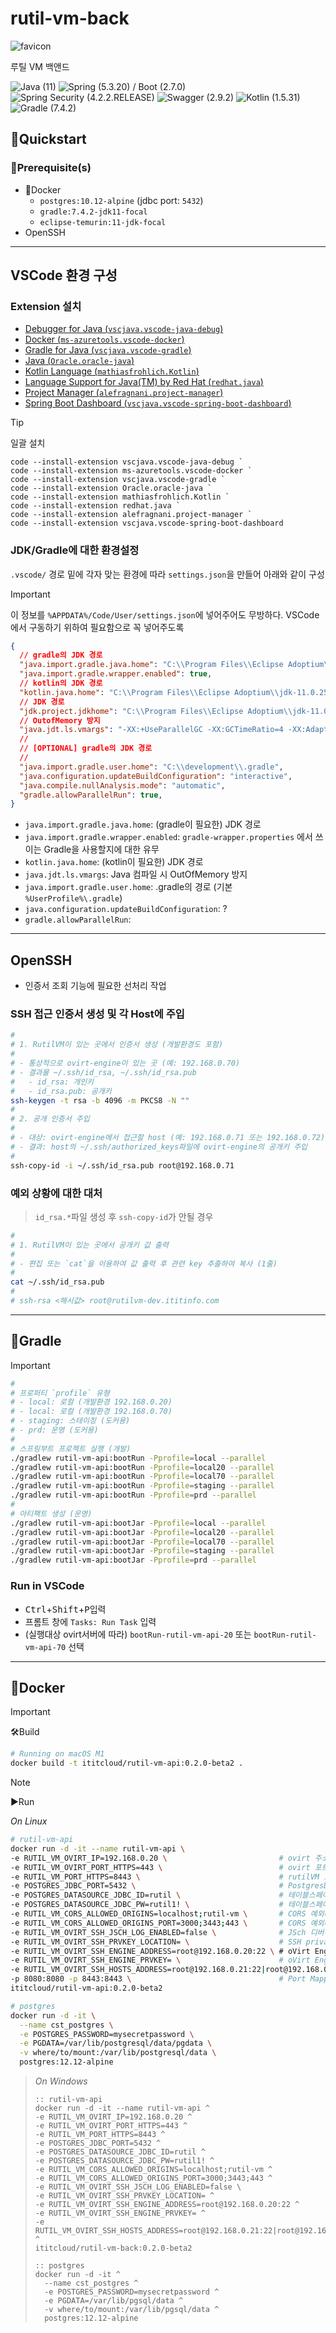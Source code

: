 # rutil-vm-back

![favicon](../front/public/favicon.ico)
  
루틸 VM 백앤드

![Java (`11`)][shield-java]
![Spring (`5.3.20`) / Boot (`2.7.0`)][shield-spring]
![Spring Security (`4.2.2.RELEASE`)][shield-spring-security]
![Swagger (`2.9.2`)][shield-swagger]
![Kotlin (`1.5.31`)][shield-kotlin]
![Gradle (`7.4.2`)][shield-gradle]

## 🚀Quickstart

### 🧰Prerequisite(s)

- 🐳Docker
  - `postgres:10.12-alpine` (jdbc port: `5432`)
  - `gradle:7.4.2-jdk11-focal`
  - `eclipse-temurin:11-jdk-focal`
- OpenSSH

---

## VSCode 환경 구성

### Extension 설치

- [Debugger for Java (`vscjava.vscode-java-debug`)](https://marketplace.visualstudio.com/items?itemName=vscjava.vscode-java-debug)
- [Docker (`ms-azuretools.vscode-docker`)](https://marketplace.visualstudio.com/items?itemName=ms-azuretools.vscode-docker)
- [Gradle for Java (`vscjava.vscode-gradle`)](https://marketplace.visualstudio.com/items?itemName=vscjava.vscode-gradle)
- [Java (`Oracle.oracle-java`)](https://marketplace.visualstudio.com/items?itemName=Oracle.oracle-java)
- [Kotlin Language (`mathiasfrohlich.Kotlin`)](https://marketplace.visualstudio.com/items?itemName=mathiasfrohlich.Kotlin)
- [Language Support for Java(TM) by Red Hat (`redhat.java`)](https://marketplace.visualstudio.com/items?itemName=redhat.java)
- [Project Manager (`alefragnani.project-manager`)](https://marketplace.visualstudio.com/items?itemName=alefragnani.project-manager)
- [Spring Boot Dashboard (`vscjava.vscode-spring-boot-dashboard`)](https://marketplace.visualstudio.com/items?itemName=vscjava.vscode-spring-boot-dashboard)

> [!TIP] 
> 
> 일괄 설치
> 
> ```batchfile
> code --install-extension vscjava.vscode-java-debug `
> code --install-extension ms-azuretools.vscode-docker `
> code --install-extension vscjava.vscode-gradle `
> code --install-extension Oracle.oracle-java `
> code --install-extension mathiasfrohlich.Kotlin `
> code --install-extension redhat.java `
> code --install-extension alefragnani.project-manager `
> code --install-extension vscjava.vscode-spring-boot-dashboard
> ```

### JDK/Gradle에 대한 환경설정

`.vscode/` 경로 밑에 각자 맞는 환경에 따라 `settings.json`을 만들어 아래와 같이 구성

> [!IMPORTANT] 
> 
> 이 정보를 `%APPDATA%/Code/User/settings.json`에 넣어주어도 무방하다.
> VSCode에서 구동하기 위하여 필요함으로 꼭 넣어주도록

```json
{
  // gradle의 JDK 경로
  "java.import.gradle.java.home": "C:\\Program Files\\Eclipse Adoptium\\jdk-11.0.25.9-hotspot",
  "java.import.gradle.wrapper.enabled": true,
  // kotlin의 JDK 경로
  "kotlin.java.home": "C:\\Program Files\\Eclipse Adoptium\\jdk-11.0.25.9-hotspot", 
  // JDK 경로
  "jdk.project.jdkhome": "C:\\Program Files\\Eclipse Adoptium\\jdk-11.0.25.9-hotspot",
  // OutofMemory 방지
  "java.jdt.ls.vmargs": "-XX:+UseParallelGC -XX:GCTimeRatio=4 -XX:AdaptiveSizePolicyWeight=90 -Dsun.zip.disableMemoryMapping=true -Xmx2G -Xms100m -Xlog:disable",
  //
  // [OPTIONAL] gradle의 JDK 경로
  //
  "java.import.gradle.user.home": "C:\\development\\.gradle",
  "java.configuration.updateBuildConfiguration": "interactive",
  "java.compile.nullAnalysis.mode": "automatic",
  "gradle.allowParallelRun": true,
}
```

- `java.import.gradle.java.home`: (gradle이 필요한) JDK 경로
- `java.import.gradle.wrapper.enabled`: `gradle-wrapper.properties` 에서 쓰이는 Gradle을 사용할지에 대한 유무
- `kotlin.java.home`: (kotlin이 필요한) JDK 경로
- `java.jdt.ls.vmargs`: Java 컴파일 시 OutOfMemory 방지
- `java.import.gradle.user.home`: .gradle의 경로 (기본 `%UserProfile%\.gradle`)
- `java.configuration.updateBuildConfiguration`: ?
- `gradle.allowParallelRun`: 

---

## OpenSSH

- 인증서 조회 기능에 필요한 선처리 작업

### SSH 접근 인증서 생성 및 각 Host에 주입

```sh
#
# 1. RutilVM이 있는 곳에서 인증서 생성 (개발환경도 포함)
# 
# - 통상적으로 ovirt-engine이 있는 곳 (예: 192.168.0.70)
# - 결과물 ~/.ssh/id_rsa, ~/.ssh/id_rsa.pub
#   - id_rsa: 개인키
#   - id_rsa.pub: 공개키
ssh-keygen -t rsa -b 4096 -m PKCS8 -N ""
#
# 2. 공개 인증서 주입
# 
# - 대상: ovirt-engine에서 접근할 host (예: 192.168.0.71 또는 192.168.0.72)
# - 결과: host의 ~/.ssh/authorized_keys파일에 ovirt-engine의 공개키 주입
#
ssh-copy-id -i ~/.ssh/id_rsa.pub root@192.168.0.71
```

### 예외 상황에 대한 대처

> `id_rsa.*`파일 생성 후 `ssh-copy-id`가 안될 경우

```sh
# 
# 1. RutilVM이 있는 곳에서 공개키 값 출력
# 
# - 편집 또는 `cat`을 이용하여 값 출력 후 관련 key 추출하여 복사 (1줄)
#
cat ~/.ssh/id_rsa.pub
#
# ssh-rsa <해시값> root@rutilvm-dev.ititinfo.com

```

---

## 🐘Gradle

> [!IMPORTANT]
>
> ```sh
> #
> # 프로퍼티 `profile` 유형
> # - local: 로컬 (개발환경 192.168.0.20)
> # - local: 로컬 (개발환경 192.168.0.70)
> # - staging: 스테이징 (도커용)
> # - prd: 운영 (도커용)
> #
> # 스프링부트 프로젝트 실행 (개발)
> ./gradlew rutil-vm-api:bootRun -Pprofile=local --parallel
> ./gradlew rutil-vm-api:bootRun -Pprofile=local20 --parallel
> ./gradlew rutil-vm-api:bootRun -Pprofile=local70 --parallel
> ./gradlew rutil-vm-api:bootRun -Pprofile=staging --parallel
> ./gradlew rutil-vm-api:bootRun -Pprofile=prd --parallel
> #
> # 아티팩트 생성 (운영)
> ./gradlew rutil-vm-api:bootJar -Pprofile=local --parallel
> ./gradlew rutil-vm-api:bootJar -Pprofile=local20 --parallel
> ./gradlew rutil-vm-api:bootJar -Pprofile=local70 --parallel
> ./gradlew rutil-vm-api:bootJar -Pprofile=staging --parallel
> ./gradlew rutil-vm-api:bootJar -Pprofile=prd --parallel
> ```

### Run in VSCode

- <kbd>Ctrl</kbd>+<kbd>Shift</kbd>+<kbd>P</kbd>입력
- 프롬트 창에 `Tasks: Run Task` 입력
- (실행대상 ovirt서버에 따라) `bootRun-rutil-vm-api-20` 또는 `bootRun-rutil-vm-api-70` 선택

---

## 🐳Docker

> [!IMPORTANT]
> 
> 🛠Build
> 
> ```sh
> # Running on macOS M1
> docker build -t ititcloud/rutil-vm-api:0.2.0-beta2 .
> ```

> [!NOTE]
> 
> ▶️Run
> 
> *On Linux*
> 
> ```sh
> # rutil-vm-api
> docker run -d -it --name rutil-vm-api \
> -e RUTIL_VM_OVIRT_IP=192.168.0.20 \                         # ovirt 주소 
> -e RUTIL_VM_OVIRT_PORT_HTTPS=443 \                          # ovirt 포트 번호
> -e RUTIL_VM_PORT_HTTPS=8443 \                               # rutilVM 호스팅 포트번호
> -e POSTGRES_JDBC_PORT=5432 \                                # PostgresDB 포트번호
> -e POSTGRES_DATASOURCE_JDBC_ID=rutil \                      # 테이블스페이스접근 ID
> -e POSTGRES_DATASOURCE_JDBC_PW=rutil1! \                    # 테이블스페이스접근 PW
> -e RUTIL_VM_CORS_ALLOWED_ORIGINS=localhost;rutil-vm \       # CORS 예외대상 호스트명
> -e RUTIL_VM_CORS_ALLOWED_ORIGINS_PORT=3000;3443;443 \       # CORS 예외대상 호스트의 포트
> -e RUTIL_VM_OVIRT_SSH_JSCH_LOG_ENABLED=false \              # JSch 디버깅 활성화 여부 (목적: SSH연결)
> -e RUTIL_VM_OVIRT_SSH_PRVKEY_LOCATION= \                    # SSH private key 위치 (기본: ${user.home}/.ssh/id_rsa)
> -e RUTIL_VM_OVIRT_SSH_ENGINE_ADDRESS=root@192.168.0.20:22 \ # oVirt Engine의 SSH 접근주소
> -e RUTIL_VM_OVIRT_SSH_ENGINE_PRVKEY= \                      # oVirt Engine의 SSH Private Key 위치
> -e RUTIL_VM_OVIRT_SSH_HOSTS_ADDRESS=root@192.168.0.21:22|root@192.168.0.22:22 \ # oVirt Host의 SSH 접근주소 ('|'로 구분)
> -p 8080:8080 -p 8443:8443 \                                 # Port Mapping
> ititcloud/rutil-vm-api:0.2.0-beta2
> 
> # postgres
> docker run -d -it \
>   --name cst_postgres \
>   -e POSTGRES_PASSWORD=mysecretpassword \
>   -e PGDATA=/var/lib/postgresql/data/pgdata \
>   -v where/to/mount:/var/lib/postgresql/data \
>   postgres:12.12-alpine
> ```

> *On Windows*
> 
> ```batch
> :: rutil-vm-api
> docker run -d -it --name rutil-vm-api ^
> -e RUTIL_VM_OVIRT_IP=192.168.0.20 ^
> -e RUTIL_VM_OVIRT_PORT_HTTPS=443 ^
> -e RUTIL_VM_PORT_HTTPS=8443 ^
> -e POSTGRES_JDBC_PORT=5432 ^
> -e POSTGRES_DATASOURCE_JDBC_ID=rutil ^
> -e POSTGRES_DATASOURCE_JDBC_PW=rutil1! ^
> -e RUTIL_VM_CORS_ALLOWED_ORIGINS=localhost;rutil-vm ^
> -e RUTIL_VM_CORS_ALLOWED_ORIGINS_PORT=3000;3443;443 ^
> -e RUTIL_VM_OVIRT_SSH_JSCH_LOG_ENABLED=false \
> -e RUTIL_VM_OVIRT_SSH_PRVKEY_LOCATION= ^
> -e RUTIL_VM_OVIRT_SSH_ENGINE_ADDRESS=root@192.168.0.20:22 ^
> -e RUTIL_VM_OVIRT_SSH_ENGINE_PRVKEY= ^
> -e RUTIL_VM_OVIRT_SSH_HOSTS_ADDRESS=root@192.168.0.21:22|root@192.168.0.22:22 ^
> ititcloud/rutil-vm-back:0.2.0-beta2
> 
> :: postgres
> docker run -d -it ^
>   --name cst_postgres ^
>   -e POSTGRES_PASSWORD=mysecretpassword ^
>   -e PGDATA=/var/lib/pgsql/data ^
>   -v where/to/mount:/var/lib/pgsql/data ^
>   postgres:12.12-alpine
> ```
>

[shield-java]: https://img.shields.io/badge/Temurin-11-f3812a?logo=openjdk&logoColor=f3812a&style=flat-square
[shield-spring]: https://img.shields.io/badge/Spring-4.3.14.RELEASE-6DB33F?logo=spring&logoColor=6DB33F&style=flat-square
[shield-spring-security]: https://img.shields.io/badge/Spring%20Security-4.2.2.RELEASE-6DB33F?logo=springsecurity&logoColor=6DB33F&style=flat-square
[shield-postgresql]: https://img.shields.io/badge/PostgreSQL-?.?.x-4169E1?logo=postgresql&logoColor=4169E1&style=flat-square
[shield-swagger]: https://img.shields.io/badge/Swagger-2.9.2-85EA2D?logo=swagger&logoColor=85EA2D&style=flat-square 
[shield-kotlin]: https://img.shields.io/badge/Kotlin-1.5.31-0095D5?logo=kotlin&logoColor=0095D5&style=flat-square
[shield-gradle]: https://img.shields.io/badge/Gradle-7.4.2-abd759?logo=gradle&logoColor=abd759&style=flat-square
[shield-tomcat]: https://img.shields.io/badge/Tomcat-8.5.38-F8DC75?logo=apachetomcat&logoColor=F8DC75&style=flat-square
